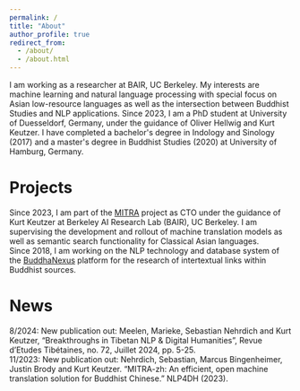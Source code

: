 ```yaml
---
permalink: /
title: "About"
author_profile: true
redirect_from: 
  - /about/
  - /about.html
---
```


I am working as a researcher at BAIR, UC Berkeley. My interests are machine learning and natural language processing with special focus on Asian low-resource languages as well as the intersection between Buddhist Studies and NLP applications. Since 2023, I am a PhD student at University of Duesseldorf, Germany, under the guidance of Oliver Hellwig and Kurt Keutzer. I have completed a bachelor's degree in Indology and Sinology (2017) and a master's degree in Buddhist Studies (2020) at University of Hamburg, Germany. 


Projects
=====
Since 2023, I am part of the [MITRA](https://dharmamitra.org) project as CTO under the guidance of Kurt Keutzer at Berkeley AI Research Lab (BAIR), UC Berkeley. I am supervising the development and rollout of machine translation models as well as semantic search functionality for Classical Asian languages.  
Since 2018, I am working on the NLP technology and database system of the [BuddhaNexus](https://buddhanexus.net) platform for the research of intertextual links within Buddhist sources.  

News
=====
8/2024: New publication out: Meelen, Marieke, Sebastian Nehrdich and Kurt Keutzer, “Breakthroughs in Tibetan NLP & Digital Humanities”, Revue d’Etudes Tibétaines, no. 72, Juillet 2024, pp. 5-25.  
11/2023: New publication out: Nehrdich, Sebastian, Marcus Bingenheimer, Justin Brody and Kurt Keutzer. “MITRA-zh: An efficient, open machine translation solution for Buddhist Chinese.” NLP4DH (2023).




